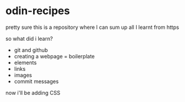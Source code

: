 # odin-recipes
pretty sure this is a repository where I can sum up all I learnt from https

so what did i learn?
- git and github
- creating a webpage = boilerplate
- elements
- links
- images
- commit messages

now i'll be adding CSS